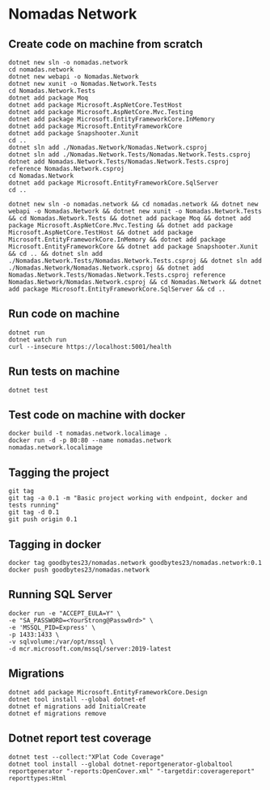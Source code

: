 # Nomadas Network

## Create code on machine from scratch

    dotnet new sln -o nomadas.network
    cd nomadas.network
    dotnet new webapi -o Nomadas.Network
    dotnet new xunit -o Nomadas.Network.Tests
    cd Nomadas.Network.Tests
    dotnet add package Moq
    dotnet add package Microsoft.AspNetCore.TestHost
    dotnet add package Microsoft.AspNetCore.Mvc.Testing
    dotnet add package Microsoft.EntityFrameworkCore.InMemory
    dotnet add package Microsoft.EntityFrameworkCore
    dotnet add package Snapshooter.Xunit
    cd ..
    dotnet sln add ./Nomadas.Network/Nomadas.Network.csproj
    dotnet sln add ./Nomadas.Network.Tests/Nomadas.Network.Tests.csproj
    dotnet add Nomadas.Network.Tests/Nomadas.Network.Tests.csproj reference Nomadas.Network.csproj
    cd Nomadas.Network
    dotnet add package Microsoft.EntityFrameworkCore.SqlServer
    cd ..

    dotnet new sln -o nomadas.network && cd nomadas.network && dotnet new webapi -o Nomadas.Network && dotnet new xunit -o Nomadas.Network.Tests && cd Nomadas.Network.Tests && dotnet add package Moq && dotnet add package Microsoft.AspNetCore.Mvc.Testing && dotnet add package Microsoft.AspNetCore.TestHost && dotnet add package Microsoft.EntityFrameworkCore.InMemory && dotnet add package Microsoft.EntityFrameworkCore && dotnet add package Snapshooter.Xunit && cd .. && dotnet sln add ./Nomadas.Network.Tests/Nomadas.Network.Tests.csproj && dotnet sln add ./Nomadas.Network/Nomadas.Network.csproj && dotnet add Nomadas.Network.Tests/Nomadas.Network.Tests.csproj reference Nomadas.Network/Nomadas.Network.csproj && cd Nomadas.Network && dotnet add package Microsoft.EntityFrameworkCore.SqlServer && cd ..

## Run code on machine

    dotnet run
    dotnet watch run
    curl --insecure https://localhost:5001/health

## Run tests on machine

    dotnet test

## Test code on machine with docker

    docker build -t nomadas.network.localimage .
    docker run -d -p 80:80 --name nomadas.network nomadas.network.localimage

## Tagging the project

    git tag
    git tag -a 0.1 -m "Basic project working with endpoint, docker and tests running"
    git tag -d 0.1
    git push origin 0.1

## Tagging in docker

    docker tag goodbytes23/nomadas.network goodbytes23/nomadas.network:0.1
    docker push goodbytes23/nomadas.network

## Running SQL Server

    docker run -e "ACCEPT_EULA=Y" \
    -e "SA_PASSWORD=<YourStrong@Passw0rd>" \
    -e 'MSSQL_PID=Express' \
    -p 1433:1433 \
    -v sqlvolume:/var/opt/mssql \
    -d mcr.microsoft.com/mssql/server:2019-latest

## Migrations

    dotnet add package Microsoft.EntityFrameworkCore.Design
    dotnet tool install --global dotnet-ef
    dotnet ef migrations add InitialCreate
    dotnet ef migrations remove

## Dotnet report test coverage

    dotnet test --collect:"XPlat Code Coverage"
    dotnet tool install --global dotnet-reportgenerator-globaltool
    reportgenerator "-reports:OpenCover.xml" "-targetdir:coveragereport" reporttypes:Html
